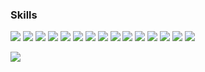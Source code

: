 <!-- skills & tools -->
### Skills
<img src="https://img.shields.io/badge/java-007396?style=flat-square&logo=OpenJDK&logoColor=white"   /> <img src="https://img.shields.io/badge/Spring-6DB33F?style=flat-square&logo=Spring&logoColor=white"   />
<img src="https://img.shields.io/badge/springboot-6DB33F?style=flat-square&logo=springboot&logoColor=white"   />
<img src="https://img.shields.io/badge/Spring Security-6DB33F?style=flat-square&logo=Spring Security&logoColor=white"   />
<img src="https://img.shields.io/badge/MySQL-4479A1?style=flat-square&logo=MySQL&logoColor=white"   />
<img src="https://img.shields.io/badge/nginx-%23009639.svg?style=flat-square&logo=nginx&logoColor=white"   />
<img src="https://img.shields.io/badge/docker-%230db7ed.svg?style=flat-square&logo=docker&logoColor=white"   /> 
<img src="https://img.shields.io/badge/grafana-%23F46800.svg?style=flat-square&logo=grafana&logoColor=white"   />
<img src="https://img.shields.io/badge/Prometheus-E6522C?style=flat-square&logo=Prometheus&logoColor=white"   />
<img src="https://img.shields.io/badge/HTML5-E34F26?style=flat-square&logo=HTML5&logoColor=white"   />
<img src="https://img.shields.io/badge/CSS3-1572B6?style=flat-square&logo=CSS3&logoColor=white"   />
<img src="https://img.shields.io/badge/JavaScript-F7DF1E?style=flat-square&logo=JavaScript&logoColor=white"   />
<img src="https://img.shields.io/badge/Thymeleaf-005F0F?style=flat-square&logo=Thymeleaf&logoColor=white"   />
<img src="https://img.shields.io/badge/Vue.js-4FC08D?style=flat-square&logo=Vue.js&logoColor=white"   />
<img src="https://img.shields.io/badge/Nuxt.js-00DC82?style=flat-square&logo=Nuxt.js&logoColor=white"   />

<!-- gitanimals -->
<a href="https://github.com/devxb/gitanimals">
  <img src="https://render.gitanimals.org/farms/choidazzi"/>
</a>
  
